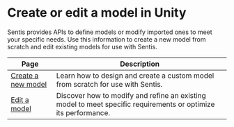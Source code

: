 # Create or edit a model in Unity

Sentis provides APIs to define models or modify imported ones to meet your specific needs. Use this information to create a new model from scratch and edit existing models for use with Sentis.

Page| Description |
|----|-------------|
| [Create a new model](create-a-new-model.md) | Learn how to design and create a custom model from scratch for use with Sentis. |
| [Edit a model](edit-a-model.md) | Discover how to modify and refine an existing model to meet specific requirements or optimize its performance. |
